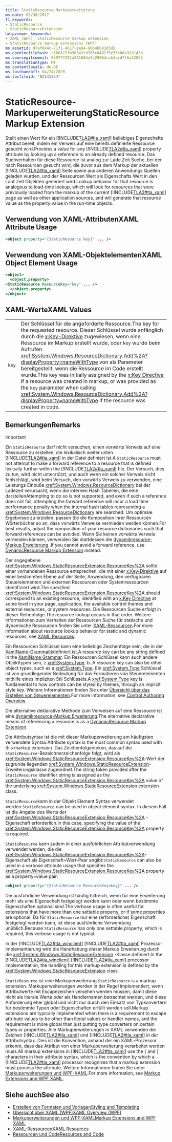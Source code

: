 ```yaml
---
title: StaticResource-Markuperweiterung
ms.date: 03/30/2017
f1_keywords:
- StaticResource
- StaticResourceExtension
helpviewer_keywords:
- XAML [WPF], StaticResource markup extension
- StaticResource markup extensions [WPF]
ms.assetid: 97af044c-71f1-4617-9a94-9064b68185d2
ms.openlocfilehash: c160322fb3834fcd705c0482f5e55c8da32d143b
ms.sourcegitcommit: 839777281a281684a7e2906dccb3acd7f6a32023
ms.translationtype: MT
ms.contentlocale: de-DE
ms.lasthandoff: 04/24/2020
ms.locfileid: "82141254"
---
```

# <a name="staticresource-markup-extension"></a><span data-ttu-id="bd07b-102">StaticResource-Markuperweiterung</span><span class="sxs-lookup"><span data-stu-id="bd07b-102">StaticResource Markup Extension</span></span>
<span data-ttu-id="bd07b-103">Stellt einen Wert für ein [!INCLUDE[TLA2#tla_xaml](../../../../includes/tla2sharptla-xaml-md.md)] beliebiges Eigenschafts Attribut bereit, indem ein Verweis auf eine bereits definierte Ressource gesucht wird.</span><span class="sxs-lookup"><span data-stu-id="bd07b-103">Provides a value for any [!INCLUDE[TLA2#tla_xaml](../../../../includes/tla2sharptla-xaml-md.md)] property attribute by looking up a reference to an already defined resource.</span></span> <span data-ttu-id="bd07b-104">Das Suchverhalten für diese Ressource ist analog zur Lade Zeit Suche, bei der nach Ressourcen gesucht wird, die zuvor aus dem Markup der aktuellen [!INCLUDE[TLA2#tla_xaml](../../../../includes/tla2sharptla-xaml-md.md)] Seite sowie aus anderen Anwendungs Quellen geladen wurden, und der Ressourcen Wert als Eigenschafts Wert in den Lauf Zeit Objekten generiert wird.</span><span class="sxs-lookup"><span data-stu-id="bd07b-104">Lookup behavior for that resource is analogous to load-time lookup, which will look for resources that were previously loaded from the markup of the current [!INCLUDE[TLA2#tla_xaml](../../../../includes/tla2sharptla-xaml-md.md)] page as well as other application sources, and will generate that resource value as the property value in the run-time objects.</span></span>  
  
## <a name="xaml-attribute-usage"></a><span data-ttu-id="bd07b-105">Verwendung von XAML-Attributen</span><span class="sxs-lookup"><span data-stu-id="bd07b-105">XAML Attribute Usage</span></span>  
  
```xml  
<object property="{StaticResource key}" ... />  
```  
  
## <a name="xaml-object-element-usage"></a><span data-ttu-id="bd07b-106">Verwendung von XAML-Objektelementen</span><span class="sxs-lookup"><span data-stu-id="bd07b-106">XAML Object Element Usage</span></span>  
  
```xml  
<object>  
  <object.property>  
<StaticResource ResourceKey="key" ... />  
  </object.property>  
</object>  
```  
  
## <a name="xaml-values"></a><span data-ttu-id="bd07b-107">XAML-Werte</span><span class="sxs-lookup"><span data-stu-id="bd07b-107">XAML Values</span></span>  
  
|||  
|-|-|  
|`key`|<span data-ttu-id="bd07b-108">Der Schlüssel für die angeforderte Ressource.</span><span class="sxs-lookup"><span data-stu-id="bd07b-108">The key for the requested resource.</span></span> <span data-ttu-id="bd07b-109">Dieser Schlüssel wurde anfänglich durch die [x:Key-Direktive](../../../desktop-wpf/xaml-services/xkey-directive.md) zugewiesen, wenn eine Ressource im Markup erstellt wurde, oder `key` wurde beim Aufrufen <xref:System.Windows.ResourceDictionary.Add%2A?displayProperty=nameWithType> von als Parameter bereitgestellt, wenn die Ressource im Code erstellt wurde.</span><span class="sxs-lookup"><span data-stu-id="bd07b-109">This key was initially assigned by the [x:Key Directive](../../../desktop-wpf/xaml-services/xkey-directive.md) if a resource was created in markup, or was provided as the `key` parameter when calling <xref:System.Windows.ResourceDictionary.Add%2A?displayProperty=nameWithType> if the resource was created in code.</span></span>|  
  
## <a name="remarks"></a><span data-ttu-id="bd07b-110">Bemerkungen</span><span class="sxs-lookup"><span data-stu-id="bd07b-110">Remarks</span></span>  
  
> [!IMPORTANT]
> <span data-ttu-id="bd07b-111">Ein `StaticResource` darf nicht versuchen, einen vorwärts Verweis auf eine Ressource zu erstellen, die lexikalisch weiter unten [!INCLUDE[TLA2#tla_xaml](../../../../includes/tla2sharptla-xaml-md.md)] in der Datei definiert ist.</span><span class="sxs-lookup"><span data-stu-id="bd07b-111">A `StaticResource` must not attempt to make a forward reference to a resource that is defined lexically further within the [!INCLUDE[TLA2#tla_xaml](../../../../includes/tla2sharptla-xaml-md.md)] file.</span></span> <span data-ttu-id="bd07b-112">Der Versuch, dies zu tun, wird nicht unterstützt, und auch wenn ein solcher Verweis nicht fehlschlägt, wird beim Versuch, den vorwärts Verweis zu verwenden, eine Leistungs Einbuße <xref:System.Windows.ResourceDictionary> bei der Ladezeit verursacht, wenn die internen Hash Tabellen, die eine darstellen</span><span class="sxs-lookup"><span data-stu-id="bd07b-112">Attempting to do so is not supported, and even if such a reference does not fail, attempting the forward reference will incur a load time performance penalty when the internal hash tables representing a <xref:System.Windows.ResourceDictionary> are searched.</span></span> <span data-ttu-id="bd07b-113">Um optimale Ergebnisse zu erzielen, passen Sie die Komposition ihrer Ressourcen Wörterbücher so an, dass vorwärts Verweise vermieden werden können.</span><span class="sxs-lookup"><span data-stu-id="bd07b-113">For best results, adjust the composition of your resource dictionaries such that forward references can be avoided.</span></span> <span data-ttu-id="bd07b-114">Wenn Sie keinen vorwärts Verweis vermeiden können, verwenden Sie stattdessen die [dynamikresource-Markup Erweiterung](dynamicresource-markup-extension.md) .</span><span class="sxs-lookup"><span data-stu-id="bd07b-114">If you cannot avoid a forward reference, use [DynamicResource Markup Extension](dynamicresource-markup-extension.md) instead.</span></span>  
  
 <span data-ttu-id="bd07b-115">Der angegebene <xref:System.Windows.StaticResourceExtension.ResourceKey%2A> sollte einer vorhandenen Ressource entsprechen, die mit einer [x:Key-Direktive](../../../desktop-wpf/xaml-services/xkey-directive.md) auf einer bestimmten Ebene auf der Seite, Anwendung, den verfügbaren Steuerelementen und externen Ressourcen oder Systemressourcen identifiziert wird.</span><span class="sxs-lookup"><span data-stu-id="bd07b-115">The specified <xref:System.Windows.StaticResourceExtension.ResourceKey%2A> should correspond to an existing resource, identified with an [x:Key Directive](../../../desktop-wpf/xaml-services/xkey-directive.md) at some level in your page, application, the available control themes and external resources, or system resources.</span></span> <span data-ttu-id="bd07b-116">Die Ressourcen Suche erfolgt in dieser Reihenfolge.</span><span class="sxs-lookup"><span data-stu-id="bd07b-116">The resource lookup occurs in that order.</span></span> <span data-ttu-id="bd07b-117">Weitere Informationen zum Verhalten der Ressourcen Suche für statische und dynamische Ressourcen finden Sie unter [XAML-Ressourcen](../../../desktop-wpf/fundamentals/xaml-resources-define.md).</span><span class="sxs-lookup"><span data-stu-id="bd07b-117">For more information about resource lookup behavior for static and dynamic resources, see [XAML Resources](../../../desktop-wpf/fundamentals/xaml-resources-define.md).</span></span>  
  
 <span data-ttu-id="bd07b-118">Ein Ressourcen Schlüssel kann eine beliebige Zeichenfolge sein, die in der [XamlName-Grammatik](../../../desktop-wpf/xaml-services/xamlname-grammar.md)definiert ist.</span><span class="sxs-lookup"><span data-stu-id="bd07b-118">A resource key can be any string defined in the [XamlName Grammar](../../../desktop-wpf/xaml-services/xamlname-grammar.md).</span></span> <span data-ttu-id="bd07b-119">Ein Ressourcen Schlüssel kann auch andere Objekttypen sein, z <xref:System.Type>. b..</span><span class="sxs-lookup"><span data-stu-id="bd07b-119">A resource key can also be other object types, such as a <xref:System.Type>.</span></span> <span data-ttu-id="bd07b-120">Ein <xref:System.Type> Schlüssel ist von grundlegender Bedeutung für das Formatieren von Steuerelementen mithilfe eines impliziten Stil Schlüssels.</span><span class="sxs-lookup"><span data-stu-id="bd07b-120">A <xref:System.Type> key is fundamental to how controls can be styled by themes, through an implicit style key.</span></span> <span data-ttu-id="bd07b-121">Weitere Informationen finden Sie unter [Übersicht über das Erstellen von Steuerelementen](../controls/control-authoring-overview.md).</span><span class="sxs-lookup"><span data-stu-id="bd07b-121">For more information, see [Control Authoring Overview](../controls/control-authoring-overview.md).</span></span>  
  
 <span data-ttu-id="bd07b-122">Die alternative deklarative Methode zum Verweisen auf eine Ressource ist eine [dynamikresource-Markup Erweiterung](dynamicresource-markup-extension.md).</span><span class="sxs-lookup"><span data-stu-id="bd07b-122">The alternative declarative means of referencing a resource is as a [DynamicResource Markup Extension](dynamicresource-markup-extension.md).</span></span>  
  
 <span data-ttu-id="bd07b-123">Die Attributsyntax ist die mit dieser Markuperweiterung am häufigsten verwendete Syntax.</span><span class="sxs-lookup"><span data-stu-id="bd07b-123">Attribute syntax is the most common syntax used with this markup extension.</span></span> <span data-ttu-id="bd07b-124">Das Zeichenfolgentoken, das auf die `StaticResource`-Bezeichnerzeichenfolge folgt, wird als <xref:System.Windows.StaticResourceExtension.ResourceKey%2A>-Wert der zugrunde liegenden <xref:System.Windows.StaticResourceExtension>-Erweiterungsklasse zugeordnet.</span><span class="sxs-lookup"><span data-stu-id="bd07b-124">The string token provided after the `StaticResource` identifier string is assigned as the <xref:System.Windows.StaticResourceExtension.ResourceKey%2A> value of the underlying <xref:System.Windows.StaticResourceExtension> extension class.</span></span>  
  
 <span data-ttu-id="bd07b-125">`StaticResource`kann in der Objekt Element Syntax verwendet werden.</span><span class="sxs-lookup"><span data-stu-id="bd07b-125">`StaticResource` can be used in object element syntax.</span></span> <span data-ttu-id="bd07b-126">In diesem Fall ist die Angabe des Werts der <xref:System.Windows.StaticResourceExtension.ResourceKey%2A> -Eigenschaft erforderlich.</span><span class="sxs-lookup"><span data-stu-id="bd07b-126">In this case, specifying the value of the <xref:System.Windows.StaticResourceExtension.ResourceKey%2A> property is required.</span></span>  
  
 <span data-ttu-id="bd07b-127">`StaticResource` kann zudem in einer ausführlichen Attributverwendung verwendet werden, die die <xref:System.Windows.StaticResourceExtension.ResourceKey%2A>-Eigenschaft als Eigenschaft=Wert-Paar angibt:</span><span class="sxs-lookup"><span data-stu-id="bd07b-127">`StaticResource` can also be used in a verbose attribute usage that specifies the <xref:System.Windows.StaticResourceExtension.ResourceKey%2A> property as a property=value pair:</span></span>  
  
```xml  
<object property="{StaticResource ResourceKey=key}" ... />  
```  
  
 <span data-ttu-id="bd07b-128">Die ausführliche Verwendung ist häufig hilfreich, wenn für eine Erweiterung mehr als eine Eigenschaft festgelegt werden kann oder wenn bestimmte Eigenschaften optional sind.</span><span class="sxs-lookup"><span data-stu-id="bd07b-128">The verbose usage is often useful for extensions that have more than one settable property, or if some properties are optional.</span></span> <span data-ttu-id="bd07b-129">Da für `StaticResource` nur eine (erforderliche) Eigenschaft festgelegt werden kann, ist diese ausführliche Verwendung unüblich.</span><span class="sxs-lookup"><span data-stu-id="bd07b-129">Because `StaticResource` has only one settable property, which is required, this verbose usage is not typical.</span></span>  
  
 <span data-ttu-id="bd07b-130">In der [!INCLUDE[TLA2#tla_winclient](../../../../includes/tla2sharptla-winclient-md.md)] [!INCLUDE[TLA2#tla_xaml](../../../../includes/tla2sharptla-xaml-md.md)] Prozessor Implementierung wird die Handhabung dieser Markup Erweiterung durch die <xref:System.Windows.StaticResourceExtension> -Klasse definiert.</span><span class="sxs-lookup"><span data-stu-id="bd07b-130">In the [!INCLUDE[TLA2#tla_winclient](../../../../includes/tla2sharptla-winclient-md.md)] [!INCLUDE[TLA2#tla_xaml](../../../../includes/tla2sharptla-xaml-md.md)] processor implementation, the handling for this markup extension is defined by the <xref:System.Windows.StaticResourceExtension> class.</span></span>  
  
 <span data-ttu-id="bd07b-131">`StaticResource` ist eine Markuperweiterung.</span><span class="sxs-lookup"><span data-stu-id="bd07b-131">`StaticResource` is a markup extension.</span></span> <span data-ttu-id="bd07b-132">Markuperweiterungen werden in der Regel implementiert, wenn Attributwerte mit Escapezeichen versehen werden müssen, damit diese nicht als literale Werte oder als Handlernamen betrachtet werden, und diese Anforderung eher global und nicht nur durch den Einsatz von Typkonvertern für bestimmte Typen oder Eigenschaften erfüllt werden soll.</span><span class="sxs-lookup"><span data-stu-id="bd07b-132">Markup extensions are typically implemented when there is a requirement to escape attribute values to be other than literal values or handler names, and the requirement is more global than just putting type converters on certain types or properties.</span></span> <span data-ttu-id="bd07b-133">Alle Markuperweiterungen in XAML verwenden die Zeichen [!INCLUDE[TLA2#tla_xaml](../../../../includes/tla2sharptla-xaml-md.md)] und [!INCLUDE[TLA2#tla_xaml](../../../../includes/tla2sharptla-xaml-md.md)] in der Attributsyntax. Dies ist die Konvention, anhand der ein XAML-Prozessor erkennt, dass das Attribut von einer Markuperweiterung verarbeitet werden muss.</span><span class="sxs-lookup"><span data-stu-id="bd07b-133">All markup extensions in [!INCLUDE[TLA2#tla_xaml](../../../../includes/tla2sharptla-xaml-md.md)] use the { and } characters in their attribute syntax, which is the convention by which a [!INCLUDE[TLA2#tla_xaml](../../../../includes/tla2sharptla-xaml-md.md)] processor recognizes that a markup extension must process the attribute.</span></span> <span data-ttu-id="bd07b-134">Weitere Informationen finden Sie unter [Markuperweiterungen und WPF-XAML](markup-extensions-and-wpf-xaml.md).</span><span class="sxs-lookup"><span data-stu-id="bd07b-134">For more information, see [Markup Extensions and WPF XAML](markup-extensions-and-wpf-xaml.md).</span></span>  
  
## <a name="see-also"></a><span data-ttu-id="bd07b-135">Siehe auch</span><span class="sxs-lookup"><span data-stu-id="bd07b-135">See also</span></span>

- [<span data-ttu-id="bd07b-136">Erstellen von Formaten und Vorlagen</span><span class="sxs-lookup"><span data-stu-id="bd07b-136">Styling and Templating</span></span>](../../../desktop-wpf/fundamentals/styles-templates-overview.md)
- [<span data-ttu-id="bd07b-137">Übersicht über XAML (WPF)</span><span class="sxs-lookup"><span data-stu-id="bd07b-137">XAML Overview (WPF)</span></span>](../../../desktop-wpf/fundamentals/xaml.md)
- [<span data-ttu-id="bd07b-138">Markuperweiterungen und WPF-XAML</span><span class="sxs-lookup"><span data-stu-id="bd07b-138">Markup Extensions and WPF XAML</span></span>](markup-extensions-and-wpf-xaml.md)
- [<span data-ttu-id="bd07b-139">XAML-Ressourcen</span><span class="sxs-lookup"><span data-stu-id="bd07b-139">XAML Resources</span></span>](../../../desktop-wpf/fundamentals/xaml-resources-define.md)
- [<span data-ttu-id="bd07b-140">Ressourcen und Code</span><span class="sxs-lookup"><span data-stu-id="bd07b-140">Resources and Code</span></span>](resources-and-code.md)
